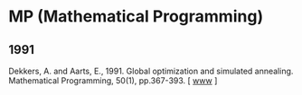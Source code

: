# MP (Mathematical Programming)

## 1991

Dekkers, A. and Aarts, E., 1991. Global optimization and simulated annealing. Mathematical Programming, 50(1), pp.367-393. [ [www]() ]
